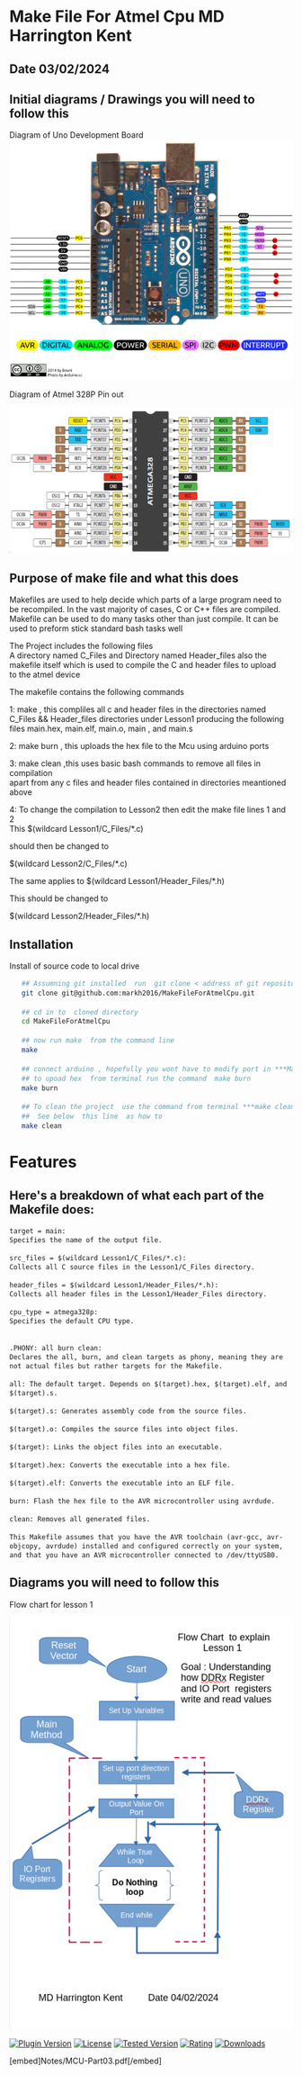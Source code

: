 
# Make File For Atmel Cpu MD Harrington Kent 
## Date 03/02/2024

## Initial  diagrams / Drawings you will need to follow this

Diagram of Uno Development Board 
![Arduino Pin Out ](Lesson1/Images/Arduino-Uno-Pin-Diagram.png)


Diagram of Atmel 328P Pin out  

![Atmel 328P Pin Out](Lesson1/Images/mainIC.png)



## Purpose of make file and what this does  
Makefiles are used to help decide which parts of a large program need to be recompiled. In the vast majority of cases, C or C++ files are compiled. Makefile  can be used to do many tasks other than just compile.  It can be used to preform stick standard bash tasks  well



The  Project includes  the following files   
A directory named C_Files and Directory named Header_files also 
the makefile  itself which is used to  compile the C  and header files to upload  
to the atmel  device 
  
The makefile  contains the following commands 

1: make  , this compliles all c  and header  files in the directories  named C_Files   && Header_files directories under Lesson1 producing the following files main.hex, main.elf, main.o, main , and main.s

2: make burn , this uploads the hex file to the Mcu using arduino ports  

3: make clean ,this uses basic  bash commands to remove all files in compilation   
apart from  any c files and header files contained in directories meantioned above 

4: To change the compilation to Lesson2  then  edit the make file lines 1 and 2  
This $(wildcard Lesson1/C_Files/*.c)  

should then be changed to   

$(wildcard Lesson2/C_Files/*.c)

The same applies to $(wildcard Lesson1/Header_Files/*.h)

This  should be changed to 

$(wildcard Lesson2/Header_Files/*.h)





## Installation

Install of source code to local drive 

```bash
   ## Assumning git installed  run  git clone < address of git repository >
   git clone git@github.com:markh2016/MakeFileForAtmelCpu.git
      
   ## cd in to  cloned directory 
   cd MakeFileForAtmelCpu
   
   ## now run make  from the command line 
   make 
   
   ## connect arduino , hopefully you wont have to modify port in ***Makefile***
   ## to upoad hex  from terminal run the command  make burn
   make burn 
   
   ## To clean the project  use the command from terminal ***make clean*** 
   ##  See below  this line  as how to 
   make clean 

```
    
# Features

## Here's a breakdown of what each part of the Makefile does:
```
target = main:   
Specifies the name of the output file.  

src_files = $(wildcard Lesson1/C_Files/*.c):   
Collects all C source files in the Lesson1/C_Files directory.  

header_files = $(wildcard Lesson1/Header_Files/*.h):   
Collects all header files in the Lesson1/Header_Files directory.

cpu_type = atmega328p:   
Specifies the default CPU type.  


.PHONY: all burn clean:   
Declares the all, burn, and clean targets as phony, meaning they are not actual files but rather targets for the Makefile.  

all: The default target. Depends on $(target).hex, $(target).elf, and $(target).s.

$(target).s: Generates assembly code from the source files.  

$(target).o: Compiles the source files into object files.  

$(target): Links the object files into an executable.

$(target).hex: Converts the executable into a hex file.

$(target).elf: Converts the executable into an ELF file.

burn: Flash the hex file to the AVR microcontroller using avrdude.

clean: Removes all generated files.

This Makefile assumes that you have the AVR toolchain (avr-gcc, avr-objcopy, avrdude) installed and configured correctly on your system, and that you have an AVR microcontroller connected to /dev/ttyUSB0.

```


## Diagrams you will need  to follow this 

 Flow chart for lesson 1  
 
![Flow Chart for lesson1  ](Lesson1/Images/flowchartlesson1.png)  

[![Plugin Version](https://img.shields.io/wordpress/plugin/v/dirtysuds-embed-pdf.svg)](https://wordpress.org/plugins/dirtysuds-embed-pdf/)
[![License](https://img.shields.io/badge/license-GPLv2-blue.svg)](https://wordpress.org/about/license/)
[![Tested Version](https://img.shields.io/wordpress/v/dirtysuds-embed-pdf.svg)](https://wordpress.org/plugins/dirtysuds-embed-pdf/)
[![Rating](https://img.shields.io/wordpress/plugin/r/dirtysuds-embed-pdf.svg)](https://wordpress.org/support/view/plugin-reviews/dirtysuds-embed-pdf)
[![Downloads](https://img.shields.io/wordpress/plugin/dt/dirtysuds-embed-pdf.svg)](https://wordpress.org/plugins/dirtysuds-embed-pdf/)


[embed]Notes/MCU-Part03.pdf[/embed]

